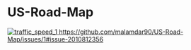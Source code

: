 # US-Road-Map

[![traffic_speed_1]([https://github.com/malamdar90/US-Road-Map/assets/87002822/f91dc5a6-18ef-413f-a4a6-85479dcdfb59](https://github.com/malamdar90/US-Road-Map/issues/1#issue-2010812356))
](https://github.com/malamdar90/US-Road-Map/issues/1#issue-2010812356)https://github.com/malamdar90/US-Road-Map/issues/1#issue-2010812356
